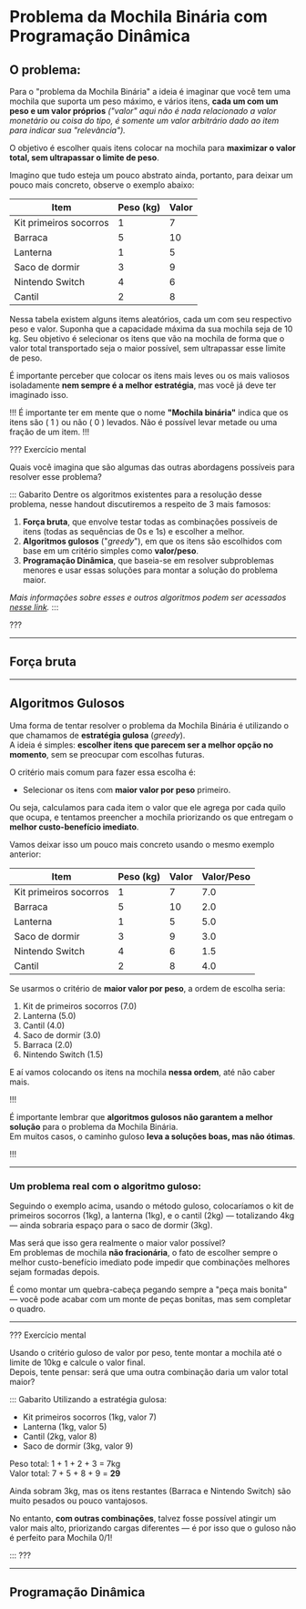 # Problema da Mochila Binária com Programação Dinâmica

## O problema:

Para o "problema da Mochila Binária" a ideia é imaginar que você tem uma mochila que suporta um peso máximo, e vários itens, **cada um com um peso e um valor próprios** *("valor" aqui não é nada relacionado a valor monetário ou coisa do tipo, é somente um valor arbitrário dado ao item para indicar sua "relevância").*

O objetivo é escolher quais itens colocar na mochila para **maximizar o valor total, sem ultrapassar o limite de peso**.

Imagino que tudo esteja um pouco abstrato ainda, portanto, para deixar um pouco mais concreto, observe o exemplo abaixo:

| Item | Peso (kg) | Valor |
|------|-----------|-------|
| Kit primeiros socorros | 1 | 7 |
| Barraca | 5 | 10 |
| Lanterna | 1 | 5 |
| Saco de dormir | 3 | 9 |
| Nintendo Switch | 4 | 6 |
| Cantil | 2 | 8 |

Nessa tabela existem alguns items aleatórios, cada um com seu respectivo peso e valor. Suponha que a capacidade máxima da sua mochila seja de 10 kg. Seu objetivo é selecionar os itens que vão na mochila de forma que o valor total transportado seja o maior possível, sem ultrapassar esse limite de peso.

É importante perceber que colocar os itens mais leves ou os mais valiosos isoladamente **nem sempre é a melhor estratégia**, mas você já deve ter imaginado isso.

!!!
É importante ter em mente que o nome **"Mochila binária"** indica que os itens são ( 1 ) ou não ( 0 ) levados. Não é possível levar metade ou uma fração de um item.
!!!


??? Exercício mental

Quais você imagina que são algumas das outras abordagens possíveis para resolver esse problema? 

::: Gabarito
Dentre os algoritmos existentes para a resolução desse problema, nesse handout discutiremos a respeito de 3 mais famosos:

1. **Força bruta**, que envolve testar todas as combinações possíveis de itens (todas as sequências de 0s e 1s) e escolher a melhor.
2. **Algoritmos gulosos** ("*greedy*"), em que os itens são escolhidos com base em um critério simples como **valor/peso**.
3. **Programação Dinâmica**, que baseia-se em resolver subproblemas menores e usar essas soluções para montar a solução do problema maior.

*Mais informações sobre esses e outros algoritmos podem ser acessados [nesse link](https://en.wikipedia.org/wiki/Knapsack_problem).*
:::

???


---
## Força bruta

---
## Algoritmos Gulosos

Uma forma de tentar resolver o problema da Mochila Binária é utilizando o que chamamos de **estratégia gulosa** (*greedy*).  
A ideia é simples: **escolher itens que parecem ser a melhor opção no momento**, sem se preocupar com escolhas futuras.

O critério mais comum para fazer essa escolha é:
- Selecionar os itens com **maior valor por peso** primeiro.

Ou seja, calculamos para cada item o valor que ele agrega por cada quilo que ocupa, e tentamos preencher a mochila priorizando os que entregam o **melhor custo-benefício imediato**.

Vamos deixar isso um pouco mais concreto usando o mesmo exemplo anterior:

| Item | Peso (kg) | Valor | Valor/Peso |
|------|-----------|-------|------------|
| Kit primeiros socorros | 1 | 7 | 7.0 |
| Barraca | 5 | 10 | 2.0 |
| Lanterna | 1 | 5 | 5.0 |
| Saco de dormir | 3 | 9 | 3.0 |
| Nintendo Switch | 4 | 6 | 1.5 |
| Cantil | 2 | 8 | 4.0 |

Se usarmos o critério de **maior valor por peso**, a ordem de escolha seria:

1. Kit de primeiros socorros (7.0)
2. Lanterna (5.0)
3. Cantil (4.0)
4. Saco de dormir (3.0)
5. Barraca (2.0)
6. Nintendo Switch (1.5)

E aí vamos colocando os itens na mochila **nessa ordem**, até não caber mais.

!!!

É importante lembrar que **algoritmos gulosos não garantem a melhor solução** para o problema da Mochila Binária.  
Em muitos casos, o caminho guloso **leva a soluções boas, mas não ótimas**.

!!!

---
### Um problema real com o algoritmo guloso:

Seguindo o exemplo acima, usando o método guloso, colocaríamos o kit de primeiros socorros (1kg), a lanterna (1kg), e o cantil (2kg) — totalizando 4kg — ainda sobraria espaço para o saco de dormir (3kg). 

Mas será que isso gera realmente o maior valor possível?  
Em problemas de mochila **não fracionária**, o fato de escolher sempre o melhor custo-benefício imediato pode impedir que combinações melhores sejam formadas depois.

É como montar um quebra-cabeça pegando sempre a "peça mais bonita" — você pode acabar com um monte de peças bonitas, mas sem completar o quadro.

---
??? Exercício mental

Usando o critério guloso de valor por peso, tente montar a mochila até o limite de 10kg e calcule o valor final.  
Depois, tente pensar: será que uma outra combinação daria um valor total maior?

::: Gabarito
Utilizando a estratégia gulosa:
- Kit primeiros socorros (1kg, valor 7)
- Lanterna (1kg, valor 5)
- Cantil (2kg, valor 8)
- Saco de dormir (3kg, valor 9)

Peso total: 1 + 1 + 2 + 3 = 7kg  
Valor total: 7 + 5 + 8 + 9 = **29**

Ainda sobram 3kg, mas os itens restantes (Barraca e Nintendo Switch) são muito pesados ou pouco vantajosos.

No entanto, **com outras combinações**, talvez fosse possível atingir um valor mais alto, priorizando cargas diferentes — é por isso que o guloso não é perfeito para Mochila 0/1!

:::
???

---
## Programação Dinâmica



